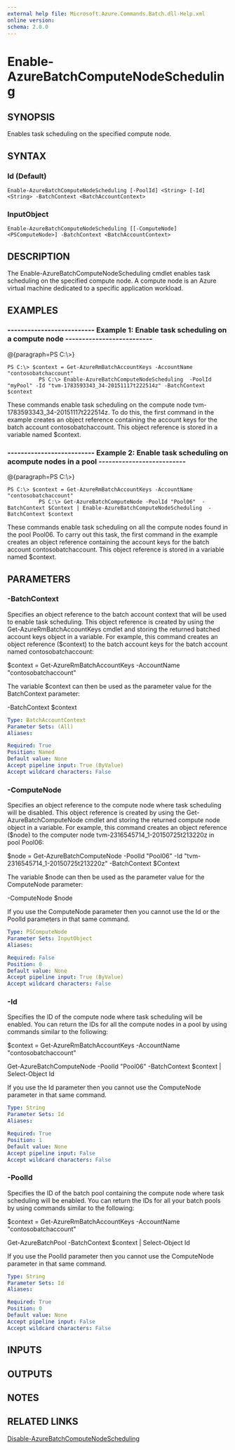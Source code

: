 ```yaml
---
external help file: Microsoft.Azure.Commands.Batch.dll-Help.xml
online version: 
schema: 2.0.0
---
```


# Enable-AzureBatchComputeNodeScheduling
## SYNOPSIS
Enables task scheduling on the specified compute node.

## SYNTAX

### Id (Default)
```
Enable-AzureBatchComputeNodeScheduling [-PoolId] <String> [-Id] <String> -BatchContext <BatchAccountContext>
```

### InputObject
```
Enable-AzureBatchComputeNodeScheduling [[-ComputeNode] <PSComputeNode>] -BatchContext <BatchAccountContext>
```

## DESCRIPTION
The Enable-AzureBatchComputeNodeScheduling cmdlet enables task scheduling on the specified compute node.
A compute node is an Azure virtual machine dedicated to a specific application workload.

## EXAMPLES

### --------------------------  Example 1: Enable task scheduling on a compute node  --------------------------
@{paragraph=PS C:\\\>}

```
PS C:\> $context = Get-AzureRmBatchAccountKeys -AccountName "contosobatchaccount"
          PS C:\> Enable-AzureBatchComputeNodeScheduling  -PoolId "myPool" -Id "tvm-1783593343_34-20151117t222514z" -BatchContext $context
```

These commands enable task scheduling on the compute node tvm-1783593343_34-20151117t222514z.
To do this, the first command in the example creates an object reference containing the account keys for the batch account contosobatchaccount.
This object reference is stored in a variable named $context.

### --------------------------  Example 2: Enable task scheduling on acompute nodes in a pool  --------------------------
@{paragraph=PS C:\\\>}

```
PS C:\> $context = Get-AzureRmBatchAccountKeys -AccountName "contosobatchaccount"
          PS C:\> Get-AzureBatchComputeNode -PoolId "Pool06"  -BatchContext $Context | Enable-AzureBatchComputeNodeScheduling  -BatchContext $context
```

These commands enable task scheduling on all the compute nodes found in the pool Pool06.
To carry out this task, the first command in the example creates an object reference containing the account keys for the batch account contosobatchaccount.
This object reference is stored in a variable named $context.

## PARAMETERS

### -BatchContext
Specifies an object reference to the batch account context that will be used to enable task scheduling.
This object reference is created by using the Get-AzureRmBatchAccountKeys cmdlet and storing the returned batched account keys object in a variable.
For example, this command creates an object reference ($context) to the batch account keys for the batch account named contosobatchaccount:

$context = Get-AzureRmBatchAccountKeys -AccountName "contosobatchaccount"

The variable $context can then be used as the parameter value for the BatchContext parameter:

-BatchContext $context

```yaml
Type: BatchAccountContext
Parameter Sets: (All)
Aliases: 

Required: True
Position: Named
Default value: None
Accept pipeline input: True (ByValue)
Accept wildcard characters: False
```

### -ComputeNode
Specifies an object reference to the compute node where task scheduling will be disabled.
This object reference is created by using the Get-AzureBatchComputeNode cmdlet and storing the returned compute node object in a variable.
For example, this command creates an object reference ($node) to the computer node tvm-2316545714_1-20150725t213220z in pool Pool06:

$node = Get-AzureBatchComputeNode -PoolId "Pool06" -Id "tvm-2316545714_1-20150725t213220z" -BatchContext $Context

The variable $node can then be used as the parameter value for the ComputeNode parameter:

-ComputeNode $node

If you use the ComputeNode parameter then you cannot use the Id or the PoolId parameters in that same command.

```yaml
Type: PSComputeNode
Parameter Sets: InputObject
Aliases: 

Required: False
Position: 0
Default value: None
Accept pipeline input: True (ByValue)
Accept wildcard characters: False
```

### -Id
Specifies the ID of the compute node where task scheduling will be enabled.
You can return the IDs for all the compute nodes in a pool by using commands similar to the following:

$context = Get-AzureRmBatchAccountKeys -AccountName "contosobatchaccount"

Get-AzureBatchComputeNode -PoolId "Pool06" -BatchContext $context | Select-Object Id

If you use the Id parameter then you cannot use the ComputeNode parameter in that same command.

```yaml
Type: String
Parameter Sets: Id
Aliases: 

Required: True
Position: 1
Default value: None
Accept pipeline input: False
Accept wildcard characters: False
```

### -PoolId
Specifies the ID of the batch pool containing the compute node where task scheduling will be enabled.
You can return the IDs for all your batch pools by using commands similar to the following:

$context = Get-AzureRmBatchAccountKeys -AccountName "contosobatchaccount"

Get-AzureBatchPool -BatchContext $context | Select-Object Id

If you use the PoolId parameter then you cannot use the ComputeNode parameter in that same command.

```yaml
Type: String
Parameter Sets: Id
Aliases: 

Required: True
Position: 0
Default value: None
Accept pipeline input: False
Accept wildcard characters: False
```

## INPUTS

## OUTPUTS

## NOTES

## RELATED LINKS

[Disable-AzureBatchComputeNodeScheduling]()

